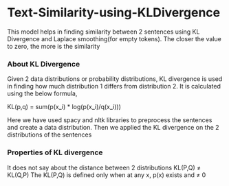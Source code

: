 # Text-Similarity-using-KLDivergence
This model helps in finding similarity between 2 sentences using KL Divergence and Laplace smoothing(for empty tokens). The closer the value to zero, the more is the similarity

### About KL Divergence
Given 2 data distributions or probability distributions, KL divergence is used in finding how much distribution 1 differs from distribution 2. 
It is calculated using the below formula,

KL(p,q) = sum(p(x_i) * log(p(x_i)/q(x_i)))

Here we have used spacy and nltk libraries to preprocess the sentences and create a data distribution. Then we applied the KL divergence on the 2 distributions of the sentences

### Properties of KL divergence

It does not say about the distance between 2 distributions
KL(P,Q) ≠ KL(Q,P)
The KL(P,Q) is defined only when at any x, p(x) exists and ≠ 0
